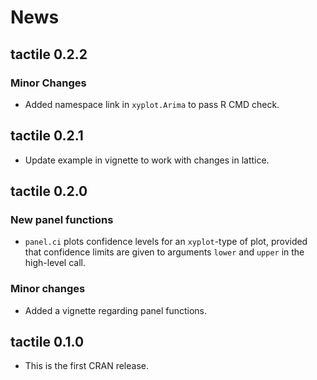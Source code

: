 # News

## tactile 0.2.2

### Minor Changes

- Added namespace link in `xyplot.Arima` to pass R CMD check.

## tactile 0.2.1

- Update example in vignette to work with changes in lattice.

## tactile 0.2.0

### New panel functions

- `panel.ci` plots confidence levels for an `xyplot`-type of plot, provided
  that confidence limits are given to arguments `lower` and `upper` in the
  high-level call.

### Minor changes

- Added a vignette regarding panel functions.

## tactile 0.1.0

- This is the first CRAN release.
